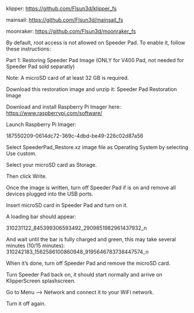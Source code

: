 klipper: https://github.com/Flsun3d/klipper_fs

mainsail: https://github.com/Flsun3d/mainsail_fs

moonraker: https://github.com/Flsun3d/moonraker_fs

By default, root access is not allowed on Speeder Pad. To enable it, follow these instructions:

Part 1: Restoring Speeder Pad Image (ONLY for V400 Pad, not needed for Speeder Pad sold separatly)

Note: A microSD card of at least 32 GB is required.

Download this restoration image and unzip it: Speeder Pad Restoration Image

Download and install Raspberry Pi Imager here: https://www.raspberrypi.com/software/

Launch Raspberry Pi Imager:

187550209-0614dc72-369c-4dbd-be49-226c02d87a56

Select SpeederPad_Restore.xz image file as Operating System by selecting Use custom.

Select your microSD card as Storage.

Then click Write.

Once the image is written, turn off Speeder Pad if is on and remove all devices plugged into the USB ports.

Insert microSD card in Speeder Pad and turn on it.

A loading bar should appear:

310231122_845399306593492_2909851982961437932_n

And wait until the bar is fully charged and green, this may take several minutes (10/15 minutes):
310242183_1562586100860948_9195646783738447574_n

When it’s done, turn off Speeder Pad and remove the microSD card.

Turn Speeder Pad back on, it should start normally and arrive on KlipperScreen splashscreen.

Go to Menu --> Network and connect it to your WiFi network.

Turn it off again.
